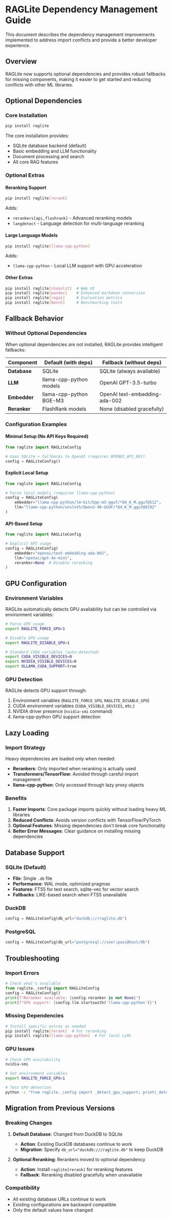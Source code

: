 # RAGLite Dependency Management Guide

This document describes the dependency management improvements implemented to address import conflicts and provide a better developer experience.

## Overview

RAGLite now supports optional dependencies and provides robust fallbacks for missing components, making it easier to get started and reducing conflicts with other ML libraries.

## Optional Dependencies

### Core Installation
```bash
pip install raglite
```

The core installation provides:
- SQLite database backend (default)
- Basic embedding and LLM functionality
- Document processing and search
- All core RAG features

### Optional Extras

#### Reranking Support
```bash
pip install raglite[rerank]
```

Adds:
- `rerankers[api,flashrank]` - Advanced reranking models
- `langdetect` - Language detection for multi-language reranking

#### Large Language Models
```bash
pip install raglite[llama-cpp-python]
```

Adds:
- `llama-cpp-python` - Local LLM support with GPU acceleration

#### Other Extras
```bash
pip install raglite[chainlit]  # Web UI
pip install raglite[pandoc]    # Enhanced markdown conversion
pip install raglite[ragas]     # Evaluation metrics
pip install raglite[bench]     # Benchmarking tools
```

## Fallback Behavior

### Without Optional Dependencies

When optional dependencies are not installed, RAGLite provides intelligent fallbacks:

| Component | Default (with deps) | Fallback (without deps) |
|-----------|-------------------|-------------------------|
| **Database** | SQLite | SQLite (always available) |
| **LLM** | llama-cpp-python models | OpenAI GPT-3.5-turbo |
| **Embedder** | llama-cpp-python BGE-M3 | OpenAI text-embedding-ada-002 |
| **Reranker** | FlashRank models | None (disabled gracefully) |

### Configuration Examples

#### Minimal Setup (No API Keys Required)
```python
from raglite import RAGLiteConfig

# Uses SQLite + fallbacks to OpenAI (requires OPENAI_API_KEY)
config = RAGLiteConfig()
```

#### Explicit Local Setup
```python
from raglite import RAGLiteConfig

# Force local models (requires llama-cpp-python)
config = RAGLiteConfig(
    embedder="llama-cpp-python/lm-kit/bge-m3-gguf/*Q4_K_M.gguf@512",
    llm="llama-cpp-python/unsloth/Qwen3-4B-GGUF/*Q4_K_M.gguf@8192"
)
```

#### API-Based Setup
```python
from raglite import RAGLiteConfig

# Explicit API usage
config = RAGLiteConfig(
    embedder="openai/text-embedding-ada-002",
    llm="openai/gpt-4o-mini",
    reranker=None  # Disable reranking
)
```

## GPU Configuration

### Environment Variables

RAGLite automatically detects GPU availability but can be controlled via environment variables:

```bash
# Force GPU usage
export RAGLITE_FORCE_GPU=1

# Disable GPU usage
export RAGLITE_DISABLE_GPU=1

# Standard CUDA variables (auto-detected)
export CUDA_VISIBLE_DEVICES=0
export NVIDIA_VISIBLE_DEVICES=0
export OLLAMA_CUDA_SUPPORT=true
```

### GPU Detection

RAGLite detects GPU support through:
1. Environment variables (`RAGLITE_FORCE_GPU`, `RAGLITE_DISABLE_GPU`)
2. CUDA environment variables (`CUDA_VISIBLE_DEVICES`, etc.)
3. NVIDIA driver presence (`nvidia-smi` command)
4. llama-cpp-python GPU support detection

## Lazy Loading

### Import Strategy

Heavy dependencies are loaded only when needed:

- **Rerankers**: Only imported when reranking is actually used
- **Transformers/TensorFlow**: Avoided through careful import management
- **llama-cpp-python**: Only accessed through lazy proxy objects

### Benefits

1. **Faster Imports**: Core package imports quickly without loading heavy ML libraries
2. **Reduced Conflicts**: Avoids version conflicts with TensorFlow/PyTorch
3. **Optional Features**: Missing dependencies don't break core functionality
4. **Better Error Messages**: Clear guidance on installing missing dependencies

## Database Support

### SQLite (Default)
- **File**: Single `.db` file
- **Performance**: WAL mode, optimized pragmas
- **Features**: FTS5 for text search, sqlite-vec for vector search
- **Fallbacks**: LIKE-based search when FTS5 unavailable

### DuckDB
```python
config = RAGLiteConfig(db_url="duckdb:///raglite.db")
```

### PostgreSQL
```python
config = RAGLiteConfig(db_url="postgresql://user:pass@host/db")
```

## Troubleshooting

### Import Errors

```python
# Check what's available
from raglite._config import RAGLiteConfig
config = RAGLiteConfig()
print(f"Reranker available: {config.reranker is not None}")
print(f"GPU support: {config.llm.startswith('llama-cpp-python')}")
```

### Missing Dependencies

```bash
# Install specific extras as needed
pip install raglite[rerank]  # For reranking
pip install raglite[llama-cpp-python]  # For local LLMs
```

### GPU Issues

```bash
# Check GPU availability
nvidia-smi

# Set environment variables
export RAGLITE_FORCE_GPU=1

# Test GPU detection
python -c "from raglite._config import _detect_gpu_support; print(_detect_gpu_support())"
```

## Migration from Previous Versions

### Breaking Changes

1. **Default Database**: Changed from DuckDB to SQLite
   - **Action**: Existing DuckDB databases continue to work
   - **Migration**: Specify `db_url="duckdb:///raglite.db"` to keep DuckDB

2. **Optional Reranking**: Rerankers moved to optional dependency
   - **Action**: Install `raglite[rerank]` for reranking features
   - **Fallback**: Reranking disabled gracefully when unavailable

### Compatibility

- All existing database URLs continue to work
- Existing configurations are backward compatible
- Only the default values have changed